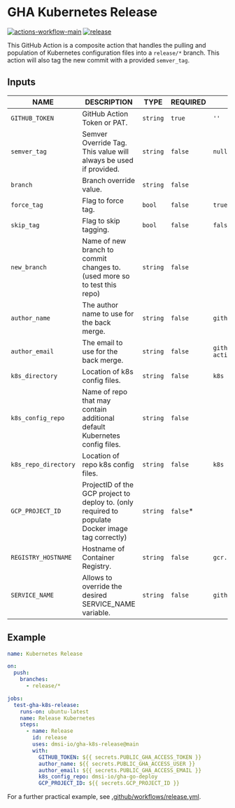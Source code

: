 # GHA Kubernetes Release

[![actions-workflow-main][actions-workflow-main-badge]][actions-workflow-main]
[![release][release-badge]][release]

This GitHub Action is a composite action that handles the pulling and population of Kubernetes configuration files into a `release/*` branch. This action will also tag the new commit with a provided `semver_tag`.

## Inputs

| NAME                 | DESCRIPTION                                                                                       | TYPE     | REQUIRED  | DEFAULT                     |
| -------------------- | ------------------------------------------------------------------------------------------------- | -------- | --------- | --------------------------- |
| `GITHUB_TOKEN`       | GitHub Action Token or PAT.                                                                       | `string` | `true`    | `''`                        |
| `semver_tag`         | Semver Override Tag. This value will always be used if provided.                                  | `string` | `false`   | `null`                      |
| `branch`             | Branch override value.                                                                            | `string` | `false`   |                             |
| `force_tag`          | Flag to force tag.                                                                                | `bool`   | `false`   | `true`                      |
| `skip_tag`           | Flag to skip tagging.                                                                             | `bool`   | `false`   | `false`                     |
| `new_branch`         | Name of new branch to commit changes to. (used more so to test this repo)                         | `string` | `false`   |                             |
| `author_name`        | The author name to use for the back merge.                                                        | `string` | `false`   | `github-actions`            |
| `author_email`       | The email to use for the back merge.                                                              | `string` | `false`   | `github-actions@github.com` |
| `k8s_directory`      | Location of k8s config files.                                                                     | `string` | `false`   | `k8s`                       |
| `k8s_config_repo`    | Name of repo that may contain additional default Kubernetes config files.                         | `string` | `false`   |                             |
| `k8s_repo_directory` | Location of repo k8s config files.                                                                | `string` | `false`   | `k8s`                       |
| `GCP_PROJECT_ID`     | ProjectID of the GCP project to deploy to. (only required to populate Docker image tag correctly) | `string` | `false`\* |                             |
| `REGISTRY_HOSTNAME`  | Hostname of Container Registry.                                                                   | `string` | `false`   | `gcr.io`                    |
| `SERVICE_NAME`       | Allows to override the desired SERVICE_NAME variable.                                             | `string` | `false`   | `github.repository`         |

## Example

```yaml
name: Kubernetes Release

on:
  push:
    branches:
      - release/*

jobs:
  test-gha-k8s-release:
    runs-on: ubuntu-latest
    name: Release Kubernetes
    steps:
      - name: Release
        id: release
        uses: dmsi-io/gha-k8s-release@main
        with:
          GITHUB_TOKEN: ${{ secrets.PUBLIC_GHA_ACCESS_TOKEN }}
          author_name: ${{ secrets.PUBLIC_GHA_ACCESS_USER }}
          author_email: ${{ secrets.PUBLIC_GHA_ACCESS_EMAIL }}
          k8s_config_repo: dmsi-io/gha-go-deploy
          GCP_PROJECT_ID: ${{ secrets.GCP_PROJECT_ID }}
```

For a further practical example, see [.github/workflows/release.yml](.github/workflows/main.yml).

<!-- badge links -->

[actions-workflow-main]: https://github.com/dmsi-io/gha-k8s-release/actions/query?workflow%3ATest%20gha-k8s-release
[actions-workflow-main-badge]: https://img.shields.io/github/workflow/status/dmsi-io/gha-k8s-release/Test%20gha-k8s-release?label=Test%20gha-k8s-release&style=for-the-badge&logo=github
[release]: https://github.com/dmsi-io/gha-k8s-release/releases
[release-badge]: https://img.shields.io/github/v/release/dmsi-io/gha-k8s-release?style=for-the-badge&logo=github
